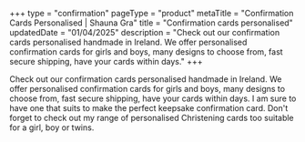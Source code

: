 +++
type = "confirmation"
pageType = "product"
metaTitle = "Confirmation Cards Personalised | Shauna Gra"
title = "Confirmation cards personalised"
updatedDate = "01/04/2025"
description = "Check out our confirmation cards personalised handmade in Ireland. We offer personalised confirmation cards for girls and boys, many designs to choose from, fast secure shipping, have your cards within days."
+++

Check out our confirmation cards personalised handmade in Ireland. We offer personalised confirmation cards for girls and boys, many designs to choose from, fast secure shipping, have your cards within days. I am sure to have one that suits to make the perfect keepsake confirmation card. Don't forget to check out my range of personalised Christening cards too suitable for a girl, boy or twins.
